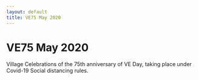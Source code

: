 ```yaml
---
layout: default
title: VE75 May 2020
---
```


# VE75 May 2020

Village Celebrations of the 75th anniversary of VE Day, taking place under Covid-19 Social distancing rules.


<div id="ve75"></div>

<script src="/home/gallery/ve75.js"></script>
<script src="/home/gallery/galleries.js"></script>

